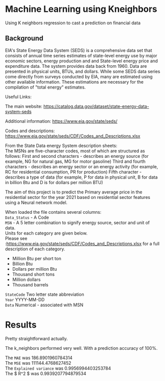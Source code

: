 # Machine Learning using Kneighbors
 Using K neighbors regression to cast a prediction on financial data


## Background
EIA's State Energy Data System (SEDS) is a comprehensive data set that consists of annual time series estimates of state-level energy use by major economic sectors, energy production and and State-level energy price and expenditure data. The system provides data back from 1960. Data are presented in physical units, BTUs, and dollars. While some SEDS data series come directly from surveys conducted by EIA, many are estimated using other available information. These estimations are necessary for the compilation of "total energy" estimates.

Useful Links:

The main website: https://catalog.data.gov/dataset/state-energy-data-system-seds

Additional information: https://www.eia.gov/state/seds/

Codes and descriptions: https://www.eia.gov/state/seds/CDF/Codes_and_Descriptions.xlsx


From the State Data energy System description sheets: \
The MSNs are five-character codes, most of which are structured as follows:
First and second characters - describes an energy source (for example, NG for natural gas, MG for motor gasoline)
Third and fourth characters - describes an energy sector or an energy activity (for example, RC for residential consumption, PR for production)
Fifth character - describes a type of data (for example, P for data in physical unit, B for data in billion Btu and D is for dollars per million BTU)


The aim of this project is to predict the Primary average price in the residential sector for the year 2021 based on residential sector features using a Neural network model.


When loaded the file contains several columns: \
`Data_Status` - A Code \
`MSN` - A 5 letter combination to signify energy source, sector and unit of data.\
Units for each category are given below.\
Please see :https://www.eia.gov/state/seds/CDF/Codes_and_Descriptions.xlsx for a full description of each category. 
*	Million Btu per short ton
*	Billion Btu
*	Dollars per million Btu
*	Thousand short tons
*	Million dollars
*	Thousand barrels

`StateCode` Two letter state abbreviation \
`Year` YYYY-MM-DD \
`Data` Numerical - associated with MSN 

# Results
Pretty straightforward actually. 


The k_neighbors performed very well. With a prediction accuracy of 100%.

The `MAE` was 186.8901960784314\
The `MSE` was 111144.4768627452\
The `Explained variance` was 0.9956994403253784\
The $ R^2 $ was 0.9939207794879534
